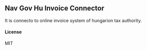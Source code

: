 ## Nav Gov Hu Invoice Connector

It is connecto to online invoice system of hungarion tax authority.

#### License

MIT
